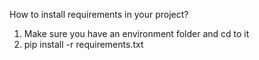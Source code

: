 How to install requirements in your project? 
1) Make sure you have an environment folder and cd to it
2) pip install -r requirements.txt